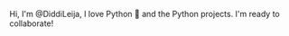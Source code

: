 Hi, I'm @DiddiLeija, I love Python 🐍
and the Python projects. I'm ready to
collaborate!

<!---
DiddiLeija/DiddiLeija is a ✨ special ✨ repository because its `README.md` (this file) appears on your GitHub profile.
You can click the Preview link to take a look at your changes.
--->
